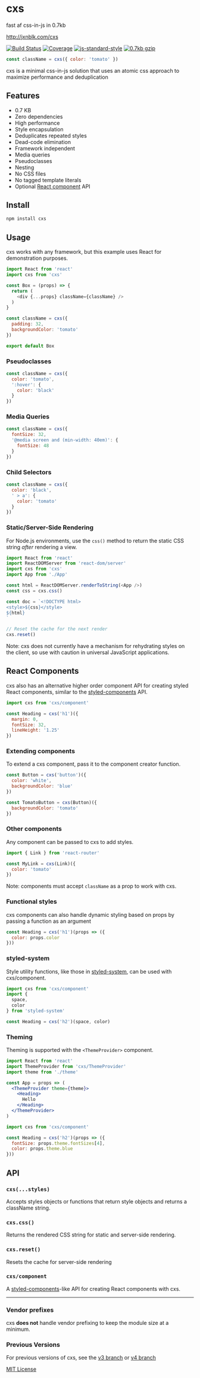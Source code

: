 
# cxs

fast af css-in-js in 0.7kb

http://jxnblk.com/cxs

[![Build Status][b]](https://travis-ci.org/jxnblk/cxs)
[![Coverage][cov]](https://codecov.io/github/jxnblk/cxs)
[![js-standard-style][std]](http://standardjs.com/)
[![0.7kb gzip][kb]](https://github.com/siddharthkp/bundlesize)

[b]: https://img.shields.io/travis/jxnblk/cxs/master.svg?style=flat-square
[std]: https://img.shields.io/badge/code%20style-standard-brightgreen.svg?style=flat-square
[kb]: https://img.shields.io/badge/gzip-0.7%20kb-brightgreen.svg?style=flat-square
[cov]: https://img.shields.io/codecov/c/github/jxnblk/cxs.svg?style=flat-square

```js
const className = cxs({ color: 'tomato' })
```

cxs is a minimal css-in-js solution that uses an atomic css approach to maximize performance and deduplication

## Features

- 0.7 KB
- Zero dependencies
- High performance
- Style encapsulation
- Deduplicates repeated styles
- Dead-code elimination
- Framework independent
- Media queries
- Pseudoclasses
- Nesting
- No CSS files
- No tagged template literals
- Optional [React component](#react-components) API


## Install

```sh
npm install cxs
```

## Usage

cxs works with any framework, but this example uses React for demonstration purposes.

```js
import React from 'react'
import cxs from 'cxs'

const Box = (props) => {
  return (
    <div {...props} className={className} />
  )
}

const className = cxs({
  padding: 32,
  backgroundColor: 'tomato'
})

export default Box
```

### Pseudoclasses

```js
const className = cxs({
  color: 'tomato',
  ':hover': {
    color: 'black'
  }
})
```

### Media Queries

```js
const className = cxs({
  fontSize: 32,
  '@media screen and (min-width: 40em)': {
    fontSize: 48
  }
})
```

### Child Selectors

```js
const className = cxs({
  color: 'black',
  ' > a': {
    color: 'tomato'
  }
})
```


### Static/Server-Side Rendering

For Node.js environments, use the `css()` method to return the static CSS string *after* rendering a view.

```js
import React from 'react'
import ReactDOMServer from 'react-dom/server'
import cxs from 'cxs'
import App from './App'

const html = ReactDOMServer.renderToString(<App />)
const css = cxs.css()

const doc = `<!DOCTYPE html>
<style>${css}</style>
${html}
`

// Reset the cache for the next render
cxs.reset()
```

Note: cxs does not currently have a mechanism for rehydrating styles on the client, so use with caution in universal JavaScript applications.


## React Components

cxs also has an alternative higher order component API for creating styled React components, similar to the [styled-components][sc] API.

```js
import cxs from 'cxs/component'

const Heading = cxs('h1')({
  margin: 0,
  fontSize: 32,
  lineHeight: '1.25'
})
```

### Extending components

To extend a cxs component, pass it to the component creator function.

```js
const Button = cxs('button')({
  color: 'white',
  backgroundColor: 'blue'
})

const TomatoButton = cxs(Button)({
  backgroundColor: 'tomato'
})
```

### Other components

Any component can be passed to cxs to add styles.

```js
import { Link } from 'react-router'

const MyLink = cxs(Link)({
  color: 'tomato'
})
```

Note: components must accept `className` as a prop to work with cxs.


### Functional styles

cxs components can also handle dynamic styling based on props by passing a function as an argument

```js
const Heading = cxs('h1')(props => ({
  color: props.color
}))
```

### styled-system

Style utility functions, like those in [styled-system][s2], can be used with cxs/component.

```js
import cxs from 'cxs/component'
import {
  space,
  color
} from 'styled-system'

const Heading = cxs('h2')(space, color)
```

### Theming

Theming is supported with the `<ThemeProvider>` component.

```jsx
import React from 'react'
import ThemeProvider from 'cxs/ThemeProvider'
import theme from './theme'

const App = props => (
  <ThemeProvider theme={theme}>
    <Heading>
      Hello
    </Heading>
  </ThemeProvider>
)
```

```jsx
import cxs from 'cxs/component'

const Heading = cxs('h2')(props => ({
  fontSize: props.theme.fontSizes[4],
  color: props.theme.blue
}))
```

## API

### `cxs(...styles)`

Accepts styles objects or functions that return style objects and returns a className string.

### `cxs.css()`

Returns the rendered CSS string for static and server-side rendering.

### `cxs.reset()`

Resets the cache for server-side rendering

### `cxs/component`

A [styled-components][sc]-like API for creating React components with cxs.

---

### Vendor prefixes

cxs **does not** handle vendor prefixing to keep the module size at a minimum.

### Previous Versions

For previous versions of cxs, see the [v3 branch][v3] or [v4 branch][v4]

[sc]: https://www.styled-components.com (styled-components)
[2]: http://basscss.com
[3]: http://tachyons.io

[s2]: https://github.com/jxnblk/styled-system
[v3]: https://github.com/jxnblk/cxs/tree/v3
[v4]: https://github.com/jxnblk/cxs/tree/v4

[MIT License](LICENSE.md)
